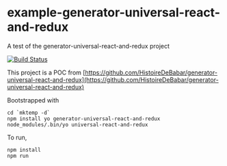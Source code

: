 # example-generator-universal-react-and-redux
A test of the generator-universal-react-and-redux project

[![Build Status](https://travis-ci.org/amacleay/example-generator-universal-react-and-redux.svg?branch=master)](https://travis-ci.org/amacleay/example-generator-universal-react-and-redux)

This project is a POC from [https://github.com/HistoireDeBabar/generator-universal-react-and-redux](https://github.com/HistoireDeBabar/generator-universal-react-and-redux)

Bootstrapped with
```
cd `mktemp -d`
npm install yo generator-universal-react-and-redux
node_modules/.bin/yo universal-react-and-redux
```

To run,
```
npm install
npm run
```
